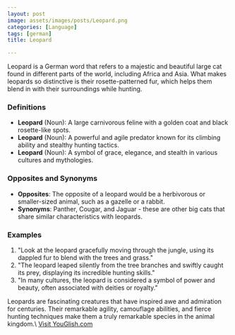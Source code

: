 ```yaml
---
layout: post
image: assets/images/posts/Leopard.png
categories: [Language]
tags: [german]
title: Leopard

---
```


Leopard is a German word that refers to a majestic and beautiful large cat found in different parts of the world, including Africa and Asia. What makes leopards so distinctive is their rosette-patterned fur, which helps them blend in with their surroundings while hunting.

### Definitions
- **Leopard** (Noun): A large carnivorous feline with a golden coat and black rosette-like spots.
- **Leopard** (Noun): A powerful and agile predator known for its climbing ability and stealthy hunting tactics.
- **Leopard** (Noun): A symbol of grace, elegance, and stealth in various cultures and mythologies.

### Opposites and Synonyms
- **Opposites**: The opposite of a leopard would be a herbivorous or smaller-sized animal, such as a gazelle or a rabbit.
- **Synonyms**: Panther, Cougar, and Jaguar - these are other big cats that share similar characteristics with leopards.

### Examples
1. "Look at the leopard gracefully moving through the jungle, using its dappled fur to blend with the trees and grass."
2. "The leopard leaped silently from the tree branches and swiftly caught its prey, displaying its incredible hunting skills."
3. "In many cultures, the leopard is considered a symbol of power and beauty, often associated with deities or royalty."

Leopards are fascinating creatures that have inspired awe and admiration for centuries. Their remarkable agility, camouflage abilities, and fierce hunting techniques make them a truly remarkable species in the animal kingdom.\ <a id="yg-widget-0" class="youglish-widget" data-query="Leopard" data-lang="german" data-components="8412" data-auto-start="0" data-bkg-color="theme_light" data-title="How%20to%20pronounce%20Leopard%20in%20German"  rel="nofollow" href="https://youglish.com">Visit YouGlish.com</a><script async src="https://youglish.com/public/emb/widget.js" charset="utf-8"></script>